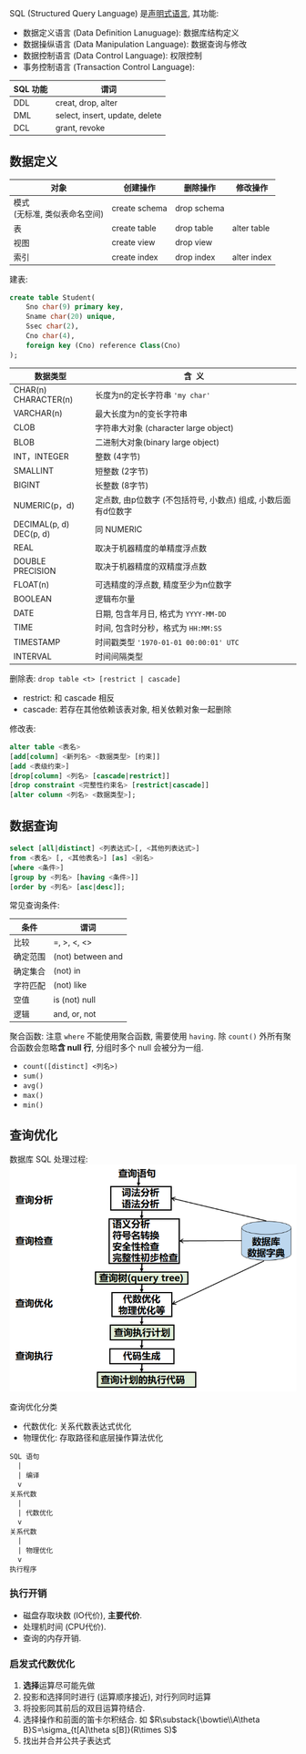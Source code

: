 SQL (Structured Query Language) 是[声明式语言](../../../Language/编程范式.md), 其功能:
- 数据定义语言 (Data Definition Lanuguage): 数据库结构定义
- 数据操纵语言 (Data Manipulation Language): 数据查询与修改
- 数据控制语言 (Data Control Language): 权限控制
- 事务控制语言 (Transaction Control Language): 

| SQL 功能 | 谓词                           |
| -------- | ------------------------------ |
| DDL      | creat, drop, alter             |
| DML      | select, insert, update, delete |
| DCL      | grant, revoke                               |

## 数据定义

| 对象                    | 创建操作      | 删除操作    | 修改操作    |
| ----------------------- | ------------- | ----------- | ----------- |
| 模式 <br> (无标准, 类似表命名空间) | create schema | drop schema |             |
| 表                      | create table  | drop table  | alter table |
| 视图                    | create view   | drop view   |             |
| 索引                    | create index  | drop index  | alter index            |

建表:

```sql
create table Student(
	Sno char(9) primary key,
	Sname char(20) unique,
	Ssec char(2),
	Cno char(4),
	foreign key (Cno) reference Class(Cno)
);
```

| 数据类型                     | 含  义                                                         |
| ---------------------------- | -------------------------------------------------------------- |
| CHAR(n) <br> CHARACTER(n)    | 长度为n的定长字符串 `'my char'`                                |
| VARCHAR(n)                   | 最大长度为n的变长字符串                                        |
| CLOB                         | 字符串大对象 (character large object)                          |
| BLOB                         | 二进制大对象(binary large object)                              |
| INT，INTEGER                 | 整数 (4字节)                                                   |
| SMALLINT                     | 短整数 (2字节)                                                 |
| BIGINT                       | 长整数 (8字节)                                                 |
| NUMERIC(p，d)                | 定点数, 由p位数字 (不包括符号, 小数点) 组成, 小数后面有d位数字 |
| DECIMAL(p, d) <br> DEC(p, d) | 同 NUMERIC                                                     |
| REAL                         | 取决于机器精度的单精度浮点数                                   |
| DOUBLE PRECISION             | 取决于机器精度的双精度浮点数                                   |
| FLOAT(n)                     | 可选精度的浮点数, 精度至少为n位数字                            |
| BOOLEAN                      | 逻辑布尔量                                                     |
| DATE                         | 日期, 包含年月日, 格式为 `YYYY-MM-DD`                          |
| TIME                         | 时间, 包含时分秒，格式为 `HH:MM:SS`                            |
| TIMESTAMP                    | 时间戳类型 `'1970-01-01 00:00:01' UTC`                         |
| INTERVAL                     | 时间间隔类型                                                   |

删除表: `drop table <t> [restrict | cascade]`
- restrict: 和 cascade 相反
- cascade: 若存在其他依赖该表对象, 相关依赖对象一起删除

修改表:
```sql
alter table <表名>
[add[column] <新列名> <数据类型> [约束]]
[add <表级约束>]
[drop[column] <列名> [cascade|restrict]]
[drop constraint <完整性约束名> [restrict|cascade]]
[alter column <列名> <数据类型>];
```

## 数据查询

```sql
select [all|distinct] <列表达式>[, <其他列表达式>]
from <表名> [, <其他表名>] [as] <别名>
[where <条件>]
[group by <列名> [having <条件>]]
[order by <列名> [asc|desc]];
```

常见查询条件:

| 条件     | 谓词              |
| -------- | ----------------- |
| 比较     | =, >, <, <>       |
| 确定范围 | (not) between and |
| 确定集合 | (not) in          |
| 字符匹配 | (not) like        |
| 空值     | is (not) null     |
| 逻辑     | and, or, not      |

聚合函数: 注意 `where` 不能使用聚合函数, 需要使用 `having`. 除 `count()` 外所有聚合函数会忽略**含 null 行**, 分组时多个 null 会被分为一组.
- `count([distinct] <列名>)`
- `sum()`
- `avg()`
- `max()`
- `min()`

## 查询优化

数据库 SQL 处理过程: 
![|350](../../../-%20attach/Pasted%20image%2020240104222337.png)

查询优化分类
- 代数优化: 关系代数表达式优化
- 物理优化: 存取路径和底层操作算法优化

```
SQL 语句
  |
  | 编译
  v
关系代数
  |
  | 代数优化
  v
关系代数
  |
  | 物理优化
  v
执行程序
```

### 执行开销

- 磁盘存取块数 (IO代价), **主要代价**.
- 处理机时间 (CPU代价).
- 查询的内存开销.

### 启发式代数优化

1. **选择**运算尽可能先做
2. 投影和选择同时进行 (运算顺序接近), 对行列同时运算
3. 将投影同其前后的双目运算符结合. 
4. 选择操作和前面的笛卡尔积结合. 如 $R\substack{\bowtie\\A\theta B}S=\sigma_{t[A]\theta s[B]}(R\times S)$
5. 找出并合并公共子表达式